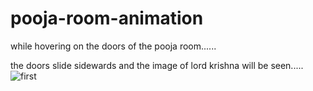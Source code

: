 # pooja-room-animation

while hovering on the doors of the pooja room......

the doors slide sidewards and the image of lord krishna will be seen.....
![first](https://user-images.githubusercontent.com/66905892/100199564-5f0d4c80-2f23-11eb-8c50-4276dbbd1ea1.PNG)

